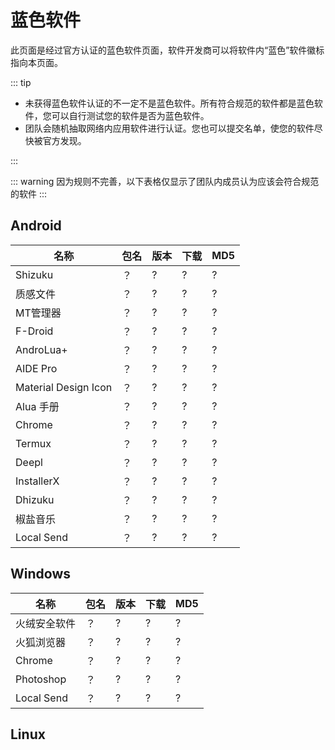 # 蓝色软件

此页面是经过官方认证的蓝色软件页面，软件开发商可以将软件内“蓝色”软件徽标指向本页面。

::: tip

* 未获得蓝色软件认证的不一定不是蓝色软件。所有符合规范的软件都是蓝色软件，您可以自行测试您的软件是否为蓝色软件。
* 团队会随机抽取网络内应用软件进行认证。您也可以提交名单，使您的软件尽快被官方发现。

:::

::: warning
因为规则不完善，以下表格仅显示了团队内成员认为应该会符合规范的软件
:::

## Android

| 名称                 | 包名 | 版本 | 下载 | MD5 |
| -------------------- | ---- | ---- | ---- | --- |
| Shizuku              | ？   | ?    | ?    | ?   |
| 质感文件             | ？   | ?    | ?    | ?   |
| MT管理器             | ？   | ?    | ?    | ?   |
| F-Droid              | ？   | ?    | ?    | ?   |
| AndroLua+            | ？   | ?    | ?    | ?   |
| AIDE Pro             | ？   | ?    | ?    | ?   |
| Material Design Icon | ？   | ?    | ?    | ?   |
| Alua 手册            | ？   | ?    | ?    | ?   |
| Chrome               | ？   | ?    | ?    | ?   |
| Termux               | ？   | ?    | ?    | ?   |
| Deepl                | ？   | ?    | ?    | ?   |
| InstallerX           | ？   | ?    | ?    | ?   |
| Dhizuku              | ？   | ?    | ?    | ?   |
| 椒盐音乐             | ？   | ?    | ?    | ?   |
| Local Send           | ？   | ?    | ?    | ?   |

## Windows

| 名称         | 包名 | 版本 | 下载 | MD5 |
| ------------ | ---- | ---- | ---- | --- |
| 火绒安全软件 | ？   | ?    | ?    | ?   |
| 火狐浏览器   | ？   | ?    | ?    | ?   |
| Chrome       | ？   | ?    | ?    | ?   |
| Photoshop    | ？   | ?    | ?    | ?   |
| Local Send   | ？   | ?    | ?    | ?   |

## Linux

